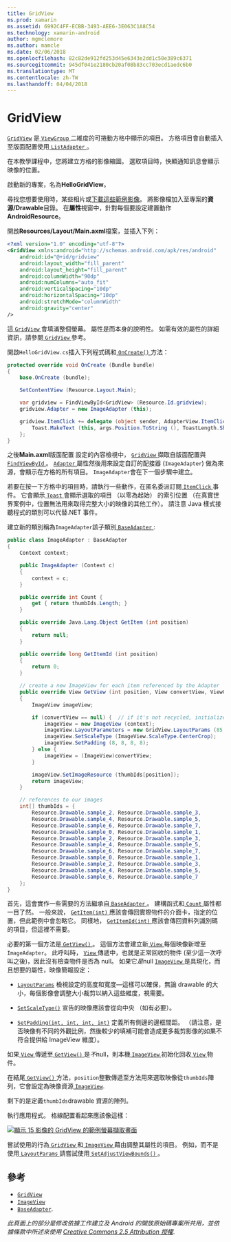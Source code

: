 ```yaml
---
title: GridView
ms.prod: xamarin
ms.assetid: 6992C4FF-ECBB-3493-AEE6-3E063C1A8C54
ms.technology: xamarin-android
author: mgmclemore
ms.author: mamcle
ms.date: 02/06/2018
ms.openlocfilehash: 82c82de912fd253d45e6343e2dd1c50e389c6371
ms.sourcegitcommit: 945df041e2180cb20af08b83cc703ecd1aedc6b0
ms.translationtype: MT
ms.contentlocale: zh-TW
ms.lasthandoff: 04/04/2018
---
```

# <a name="gridview"></a>GridView

[`GridView`](https://developer.xamarin.com/api/type/Android.Widget.GridView/) 是[ `ViewGroup` ](https://developer.xamarin.com/api/type/Android.Views.ViewGroup/)二維度的可捲動方格中顯示的項目。 方格項目會自動插入至版面配置使用[ `ListAdapter` ](https://developer.xamarin.com/api/property/Android.App.ListActivity.ListAdapter/)。

在本教學課程中，您將建立方格的影像縮圖。 選取項目時，快顯通知訊息會顯示映像的位置。

啟動新的專案，名為**HelloGridView**。

尋找您想要使用時，某些相片或[下載這些範例影像](http://developer.android.com/shareables/sample_images.zip)。 將影像檔加入至專案的**資源/Drawable**目錄。 在**屬性**視窗中，針對每個要設定建置動作**AndroidResource**。

開啟**Resources/Layout/Main.axml**檔案，並插入下列：

```xml
<?xml version="1.0" encoding="utf-8"?>
<GridView xmlns:android="http://schemas.android.com/apk/res/android"
    android:id="@+id/gridview"
    android:layout_width="fill_parent"
    android:layout_height="fill_parent"
    android:columnWidth="90dp"
    android:numColumns="auto_fit"
    android:verticalSpacing="10dp"
    android:horizontalSpacing="10dp"
    android:stretchMode="columnWidth"
    android:gravity="center"
/>
```

這[ `GridView` ](https://developer.xamarin.com/api/type/Android.Widget.GridView/)會填滿整個螢幕。 屬性是而本身的說明性。 如需有效的屬性的詳細資訊，請參閱[ `GridView` ](https://developer.xamarin.com/api/type/Android.Widget.GridView/)參考。

開啟`HelloGridView.cs`插入下列程式碼和[ `OnCreate()` ](https://developer.xamarin.com/api/member/Android.App.Activity.OnCreate/p/Android.OS.Bundle/)方法：

```csharp
protected override void OnCreate (Bundle bundle)
{
    base.OnCreate (bundle);

    SetContentView (Resource.Layout.Main);

    var gridview = FindViewById<GridView> (Resource.Id.gridview);
    gridview.Adapter = new ImageAdapter (this);

    gridview.ItemClick += delegate (object sender, AdapterView.ItemClickEventArgs args) {
        Toast.MakeText (this, args.Position.ToString (), ToastLength.Short).Show ();
    };
}
```

之後**Main.axml**版面配置 設定的內容檢視中， [ `GridView` ](https://developer.xamarin.com/api/type/Android.Widget.GridView/)擷取自版面配置與[ `FindViewById` ](https://developer.xamarin.com/api/member/Android.App.Activity.FindViewById/)。 [ `Adapter` ](https://developer.xamarin.com/api/property/Android.Widget.AdapterView.RawAdapter/)屬性然後用來設定自訂的配接器 (`ImageAdapter`) 做為來源，會顯示在方格的所有項目。 `ImageAdapter`會在下一個步驟中建立。

若要在按一下方格中的項目時，請執行一些動作，在匿名委派訂閱[ `ItemClick` ](https://developer.xamarin.com/api/event/Android.Widget.AdapterView.ItemClick/)事件。
它會顯示[ `Toast` ](https://developer.xamarin.com/api/type/Android.Widget.Toast/)會顯示選取的項目 （以零為起始） 的索引位置 （在真實世界案例中，位置無法用來取得完整大小的映像的其他工作）。 請注意 Java 樣式接聽程式的類別可以代替.NET 事件。

建立新的類別稱為`ImageAdapter`該子類別[ `BaseAdapter` ](https://developer.xamarin.com/api/type/Android.Widget.BaseAdapter/):

```csharp
public class ImageAdapter : BaseAdapter
{
    Context context;

    public ImageAdapter (Context c)
    {
        context = c;
    }

    public override int Count {
        get { return thumbIds.Length; }
    }

    public override Java.Lang.Object GetItem (int position)
    {
        return null;
    }

    public override long GetItemId (int position)
    {
        return 0;
    }

    // create a new ImageView for each item referenced by the Adapter
    public override View GetView (int position, View convertView, ViewGroup parent)
    {
        ImageView imageView;

        if (convertView == null) {  // if it's not recycled, initialize some attributes
            imageView = new ImageView (context);
            imageView.LayoutParameters = new GridView.LayoutParams (85, 85);
            imageView.SetScaleType (ImageView.ScaleType.CenterCrop);
            imageView.SetPadding (8, 8, 8, 8);
        } else {
            imageView = (ImageView)convertView;
        }

        imageView.SetImageResource (thumbIds[position]);
        return imageView;
    }

    // references to our images
    int[] thumbIds = {
        Resource.Drawable.sample_2, Resource.Drawable.sample_3,
        Resource.Drawable.sample_4, Resource.Drawable.sample_5,
        Resource.Drawable.sample_6, Resource.Drawable.sample_7,
        Resource.Drawable.sample_0, Resource.Drawable.sample_1,
        Resource.Drawable.sample_2, Resource.Drawable.sample_3,
        Resource.Drawable.sample_4, Resource.Drawable.sample_5,
        Resource.Drawable.sample_6, Resource.Drawable.sample_7,
        Resource.Drawable.sample_0, Resource.Drawable.sample_1,
        Resource.Drawable.sample_2, Resource.Drawable.sample_3,
        Resource.Drawable.sample_4, Resource.Drawable.sample_5,
        Resource.Drawable.sample_6, Resource.Drawable.sample_7
    };
}
```

首先，這會實作一些需要的方法繼承自[ `BaseAdapter` ](https://developer.xamarin.com/api/type/Android.Widget.BaseAdapter/)。 建構函式和[ `Count` ](https://developer.xamarin.com/api/property/Android.Widget.BaseAdapter.Count/)屬性都一目了然。 一般來說， [ `GetItem(int)` ](https://developer.xamarin.com/api/member/Android.Widget.BaseAdapter.GetItem/)應該會傳回實際物件的介面卡，指定的位置，但此範例中會忽略它。 同樣地， [ `GetItemId(int)` ](https://developer.xamarin.com/api/member/Android.Widget.BaseAdapter.GetItemId/)應該會傳回資料列識別碼的項目，但這裡不需要。

必要的第一個方法是[ `GetView()` ](https://developer.xamarin.com/api/member/Android.Widget.BaseAdapter.GetView/)。
這個方法會建立新[ `View` ](https://developer.xamarin.com/api/type/Android.Views.View/)每個映像新增至`ImageAdapter`。 此呼叫時， [ `View` ](https://developer.xamarin.com/api/type/Android.Views.View/)傳遞中，也就是正常回收的物件 (至少這一次呼叫之後)，因此沒有檢查物件是否為 null。 如果它*是*null [ `ImageView` ](https://developer.xamarin.com/api/type/Android.Widget.ImageView/)是具現化，而且想要的屬性，映像簡報設定：

- [`LayoutParams`](https://developer.xamarin.com/api/property/Android.Views.View.LayoutParameters/) 檢視設定的高度和寬度&mdash;這樣可以確保，無論 drawable 的大小，每個影像會調整大小裁剪以納入這些維度，視需要。

- [`SetScaleType()`](https://developer.xamarin.com/api/member/Android.Widget.ImageView.SetScaleType/) 宣告的映像應該會從向中央 （如有必要）。

- [`SetPadding(int, int, int, int)`](https://developer.xamarin.com/api/member/Android.Views.View.SetPadding/) 定義所有側邊的邊框間距。 （請注意，是否映像有不同的外觀比例，然後較少的填補可能會造成更多裁剪影像的如果不符合提供給 ImageView 維度）。

如果[ `View` ](https://developer.xamarin.com/api/type/Android.Views.View/)傳遞至[ `GetView()` ](https://developer.xamarin.com/api/member/Android.Widget.BaseAdapter.GetView/)是*不*null，則本機[ `ImageView` ](https://developer.xamarin.com/api/type/Android.Widget.ImageView/)初始化回收[ `View` ](https://developer.xamarin.com/api/type/Android.Views.View/)物件。

在結尾[ `GetView()` ](https://developer.xamarin.com/api/member/Android.Widget.BaseAdapter.GetView/)方法，`position`整數傳遞至方法用來選取映像從`thumbIds`陣列，它會設定為映像資源[ `ImageView`](https://developer.xamarin.com/api/type/Android.Widget.ImageView/).

剩下的是定義`thumbIds`drawable 資源的陣列。

執行應用程式。 格線配置看起來應該像這樣：

[![顯示 15 影像的 GridView 的範例螢幕擷取畫面](grid-view-images/helloviews4.png)](grid-view-images/helloviews4.png#lightbox)

嘗試使用的行為[ `GridView` ](https://developer.xamarin.com/api/type/Android.Widget.GridView/)和[ `ImageView` ](https://developer.xamarin.com/api/type/Android.Widget.ImageView/)藉由調整其屬性的項目。 例如，而不是使用[ `LayoutParams` ](https://developer.xamarin.com/api/property/Android.Views.View.LayoutParameters/)請嘗試使用[ `SetAdjustViewBounds()` ](https://developer.xamarin.com/api/member/Android.Widget.ImageView.SetAdjustViewBounds/)。


## <a name="references"></a>參考

-   [`GridView`](https://developer.xamarin.com/api/type/Android.Widget.GridView/) 
-   [`ImageView`](https://developer.xamarin.com/api/type/Android.Widget.ImageView/)
-   [`BaseAdapter`](https://developer.xamarin.com/api/type/Android.Widget.BaseAdapter/).

*此頁面上的部分是修改依據工作建立及 Android 的開放原始碼專案所共用，並依據條款中所述來使用*
[*Creative Commons 2.5 Attribution 授權*](http://creativecommons.org/licenses/by/2.5/).
